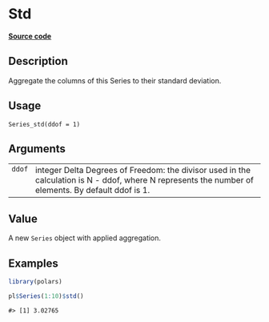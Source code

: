 

# Std

[**Source code**](https://github.com/pola-rs/r-polars/tree/main/R/series__series.R#L673)

## Description

Aggregate the columns of this Series to their standard deviation.

## Usage

<pre><code class='language-R'>Series_std(ddof = 1)
</code></pre>

## Arguments

<table>
<tr>
<td style="white-space: nowrap; font-family: monospace; vertical-align: top">
<code id="Series_std_:_ddof">ddof</code>
</td>
<td>
integer Delta Degrees of Freedom: the divisor used in the calculation is
N - ddof, where N represents the number of elements. By default ddof is
1.
</td>
</tr>
</table>

## Value

A new <code>Series</code> object with applied aggregation.

## Examples

``` r
library(polars)

pl$Series(1:10)$std()
```

    #> [1] 3.02765
